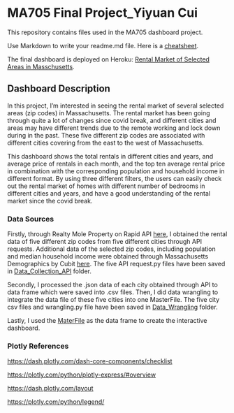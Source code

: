 # MA705 Final Project_Yiyuan Cui

This repository contains files used in the MA705 dashboard project.

Use Markdown to write your readme.md file.  Here is a [cheatsheet](https://www.markdownguide.org/cheat-sheet/).

The final dashboard is deployed on Heroku: [Rental Market of Selected Areas in Masschusetts](https://yiyuancui.herokuapp.com/).



## Dashboard Description

In this project, I’m interested in seeing the rental market of several selected areas (zip codes) in Massachusetts. The rental market has been going through quite a lot of changes since covid break, and different cities and areas may have different trends due to the remote working and lock down during in the past. These five different zip codes are associated with different cities covering from the east to the west of Massachusetts. 


This dashboard shows the total rentals in different cities and years, and average price of rentals in each month, and the top ten average rental price in combination with the corresponding population and household income in different format. By using three different filters, the users can easily check out the rental market of homes with different number of bedrooms in different cities and years, and have a good understanding of the rental market since the covid break. 




### Data Sources

Firstly, through Realty Mole Property on Rapid API [here](https://rapidapi.com/realtymole/api/realty-mole-property-api), I obtained the rental data of five different zip codes from five different cities through API requests. Additional data of the selected zip codes, including population and median household income were obtained through Massachusetts Demographics by Cubit [here](https://www.massachusetts-demographics.com/). The five API request.py files have been saved in [Data_Collection_API](https://github.com/YiyuanCui88/MA705-Dashboard/tree/main/Data_Collection_API) folder.

Secondly, I processed the .json data of each city obtained through API to data frame which were saved into .csv files. Then, I did data wrangling to integrate the data file of these five cities into one MasterFile. The five city csv files and wrangling.py file have been saved in [Data_Wrangling](https://github.com/YiyuanCui88/MA705-Dashboard/tree/main/Data_Wrangling) folder.

Lastly, I used the [MaterFile](https://github.com/YiyuanCui88/MA705-Dashboard/blob/main/MasterFile.csv) as the data frame to create the interactive dashboard. 



### Plotly References
https://dash.plotly.com/dash-core-components/checklist

https://plotly.com/python/plotly-express/#overview

https://dash.plotly.com/layout

https://plotly.com/python/legend/




